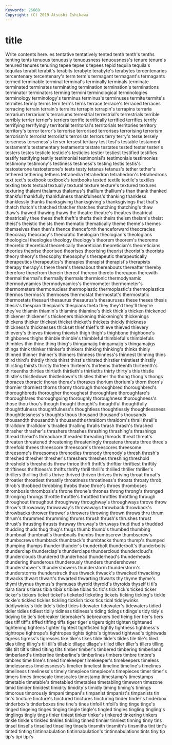 ```yaml
---
Keywords: 26669
Copyright: (C) 2019 Atsushi Ishikawa
---
```


# title

Write contents here.
es tentative tentatively tented tenth tenth's tenths tenting
tents tenuous tenuously tenuousness tenuousness's tenure tenure's tenured tenures tenuring
tepee tepee's tepees tepid tequila tequila's tequilas terabit terabit's terabits
terabyte terabyte's terabytes tercentenaries tercentenary tercentenary's term term's termagant termagant's
termagants termed terminable terminal terminal's terminally terminals terminate terminated terminates
terminating termination termination's terminations terminator terminators terming termini terminological terminologies
terminology terminology's terminus terminus's terminuses termite termite's termites termly terms
tern tern's terns terrace terrace's terraced terraces terracing terrain terrain's
terrains terrapin terrapin's terrapins terraria terrarium terrarium's terrariums terrestrial terrestrial's
terrestrials terrible terribly terrier terrier's terriers terrific terrifically terrified terrifies
terrify terrifying terrifyingly territorial territorial's territorials territories territory territory's terror
terror's terrorise terrorised terrorises terrorising terrorism terrorism's terrorist terrorist's terrorists
terrors terry terry's terse tersely terseness terseness's terser tersest tertiary
test test's testable testament testament's testamentary testaments testate testates tested
tester tester's testers testes testicle testicle's testicles testier testiest testified
testifies testify testifying testily testimonial testimonial's testimonials testimonies testimony testimony's
testiness testiness's testing testis testis's testosterone testosterone's tests testy tetanus
tetanus's tether tether's tethered tethering tethers tetrahedra tetrahedron tetrahedron's tetrahedrons
text text's textbook textbook's textbooks texted textile textile's textiles texting
texts textual textually textural texture texture's textured textures texturing thalami
thalamus thalamus's thallium thallium's than thank thanked thankful thankfully thankfulness
thankfulness's thanking thankless thanklessly thanks thanksgiving thanksgiving's thanksgivings that that's
thatch thatch's thatched thatcher thatches thatching thatching's thaw thaw's thawed
thawing thaws the theatre theatre's theatres theatrical theatrically thee thees
theft theft's thefts their theirs theism theism's theist theist's theistic
theists them thematic thematically theme theme's themes themselves then then's
thence thenceforth thenceforward theocracies theocracy theocracy's theocratic theologian theologian's theologians
theological theologies theology theology's theorem theorem's theorems theoretic theoretical theoretically
theoretician theoretician's theoreticians theories theorise theorised theorises theorising theorist theorist's
theorists theory theory's theosophy theosophy's therapeutic therapeutically therapeutics therapeutics's therapies
therapist therapist's therapists therapy therapy's there there's thereabout thereabouts thereafter
thereby therefore therefrom therein thereof thereon thereto thereupon therewith thermal
thermal's thermally thermals thermionic thermodynamic thermodynamics thermodynamics's thermometer thermometer's thermometers
thermonuclear thermoplastic thermoplastic's thermoplastics thermos thermos's thermoses thermostat thermostat's thermostatic
thermostats thesauri thesaurus thesaurus's thesauruses these theses thesis thesis's thespian
thespian's thespians theta they they'd they'll they're they've thiamin thiamin's
thiamine thiamine's thick thick's thicken thickened thickener thickener's thickeners thickening
thickening's thickenings thickens thicker thickest thicket thicket's thickets thickly thickness
thickness's thicknesses thickset thief thief's thieve thieved thievery thievery's thieves
thieving thievish thigh thigh's thighbone thighbone's thighbones thighs thimble thimble's
thimbleful thimbleful's thimblefuls thimbles thin thine thing thing's thingamajig thingamajig's
thingamajigs things think thinker thinker's thinkers thinking thinking's thinks thinly
thinned thinner thinner's thinners thinness thinness's thinnest thinning thins third
third's thirdly thirds thirst thirst's thirsted thirstier thirstiest thirstily thirsting
thirsts thirsty thirteen thirteen's thirteens thirteenth thirteenth's thirteenths thirties thirtieth
thirtieth's thirtieths thirty thirty's this thistle thistle's thistledown thistledown's thistles
thither tho thong thong's thongs thoraces thoracic thorax thorax's thoraxes
thorium thorium's thorn thorn's thornier thorniest thorns thorny thorough thoroughbred
thoroughbred's thoroughbreds thorougher thoroughest thoroughfare thoroughfare's thoroughfares thoroughgoing thoroughly thoroughness
thoroughness's those thou thou's though thought thought's thoughtful thoughtfully thoughtfulness
thoughtfulness's thoughtless thoughtlessly thoughtlessness thoughtlessness's thoughts thous thousand thousand's thousands
thousandth thousandth's thousandths thraldom thraldom's thrall thrall's thralldom thralldom's thralled
thralling thralls thrash thrash's thrashed thrasher thrasher's thrashers thrashes thrashing
thrashing's thrashings thread thread's threadbare threaded threading threads threat threat's
threaten threatened threatening threateningly threatens threats three three's threefold threes
threescore threescore's threescores threesome threesome's threesomes threnodies threnody threnody's thresh
thresh's threshed thresher thresher's threshers threshes threshing threshold threshold's thresholds
threw thrice thrift thrift's thriftier thriftiest thriftily thriftiness thriftiness's thrifts
thrifty thrill thrill's thrilled thriller thriller's thrillers thrilling thrills thrive
thrived thriven thrives thriving throat throat's throatier throatiest throatily throatiness
throatiness's throats throaty throb throb's throbbed throbbing throbs throe throe's
throes thromboses thrombosis thrombosis's throne throne's thrones throng throng's thronged
thronging throngs throttle throttle's throttled throttles throttling through throughout throughput
throughway throughway's throughways throve throw throw's throwaway throwaway's throwaways throwback
throwback's throwbacks thrower thrower's throwers throwing thrown throws thru thrum
thrum's thrummed thrumming thrums thrush thrush's thrushes thrust thrust's thrusting
thrusts thruway thruway's thruways thud thud's thudded thudding thuds thug
thug's thugs thumb thumb's thumbed thumbing thumbnail thumbnail's thumbnails thumbs
thumbscrew thumbscrew's thumbscrews thumbtack thumbtack's thumbtacks thump thump's thumped thumping
thumps thunder thunder's thunderbolt thunderbolt's thunderbolts thunderclap thunderclap's thunderclaps thundercloud
thundercloud's thunderclouds thundered thunderhead thunderhead's thunderheads thundering thunderous thunderously thunders
thundershower thundershower's thundershowers thunderstorm thunderstorm's thunderstorms thunderstruck thus thwack thwack's
thwacked thwacking thwacks thwart thwart's thwarted thwarting thwarts thy thyme
thyme's thymi thymus thymus's thymuses thyroid thyroid's thyroids thyself ti
ti's tiara tiara's tiaras tibia tibia's tibiae tibias tic tic's
tick tick's ticked ticker ticker's tickers ticket ticket's ticketed ticketing
tickets ticking ticking's tickle tickle's tickled tickles tickling ticklish ticks
tics tidal tiddlywinks tiddlywinks's tide tide's tided tides tidewater tidewater's
tidewaters tidied tidier tidies tidiest tidily tidiness tidiness's tiding tidings
tidings's tidy tidy's tidying tie tie's tiebreaker tiebreaker's tiebreakers tied
tieing tier tier's tiers ties tiff tiff's tiffed tiffing tiffs
tiger tiger's tigers tight tighten tightened tightening tightens tighter tightest
tightfisted tightly tightness tightness's tightrope tightrope's tightropes tights tights's tightwad
tightwad's tightwads tigress tigress's tigresses tike tike's tikes tilde tilde's
tildes tile tile's tiled tiles tiling tiling's till till's tillable
tillage tillage's tilled tiller tiller's tillers tilling tills tilt tilt's
tilted tilting tilts timber timber's timbered timbering timberland timberland's timberline
timberline's timberlines timbers timbre timbre's timbres time time's timed timekeeper
timekeeper's timekeepers timeless timelessness timelessness's timelier timeliest timeline timeline's timelines
timeliness timeliness's timely timepiece timepiece's timepieces timer timer's timers times
timescale timescales timestamp timestamp's timestamps timetable timetable's timetabled timetables timetabling
timeworn timezone timid timider timidest timidity timidity's timidly timing timing's
timings timorous timorously timpani timpani's timpanist timpanist's timpanists tin tin's
tincture tincture's tinctured tinctures tincturing tinder tinder's tinderbox tinderbox's tinderboxes
tine tine's tines tinfoil tinfoil's ting tinge tinge's tinged tingeing
tinges tinging tingle tingle's tingled tingles tingling tingling's tinglings tingly
tings tinier tiniest tinker tinker's tinkered tinkering tinkers tinkle tinkle's
tinkled tinkles tinkling tinned tinnier tinniest tinning tinny tins tinsel
tinsel's tinselled tinselling tinsels tinsmith tinsmith's tinsmiths tint tint's tinted
tinting tintinnabulation tintinnabulation's tintinnabulations tints tiny tip tip's tipi tipi's
